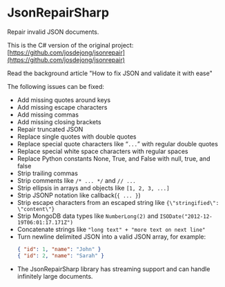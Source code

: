# JsonRepairSharp

Repair invalid JSON documents.

This is the C# version of the original project: [https://github.com/josdejong/jsonrepair](https://github.com/josdejong/jsonrepair)

Read the background article "How to fix JSON and validate it with ease"

The following issues can be fixed:

- Add missing quotes around keys
- Add missing escape characters
- Add missing commas
- Add missing closing brackets
- Repair truncated JSON
- Replace single quotes with double quotes
- Replace special quote characters like “`...`” with regular double quotes
- Replace special white space characters with regular spaces
- Replace Python constants None, True, and False with null, true, and false
- Strip trailing commas
- Strip comments like `/* ... */` and `// ...`
- Strip ellipsis in arrays and objects like `[1, 2, 3, ...]`
- Strip JSONP notation like callback(`{ ... }`)
- Strip escape characters from an escaped string like `{\"stringified\": \"content\"}`
- Strip MongoDB data types like `NumberLong(2)` and `ISODate("2012-12-19T06:01:17.171Z")`
- Concatenate strings like `"long text" + "more text on next line"`
- Turn newline delimited JSON into a valid JSON array, for example:
  ```json
  { "id": 1, "name": "John" }
  { "id": 2, "name": "Sarah" }
  ```
- The JsonRepairSharp library has streaming support and can handle infinitely large documents.
